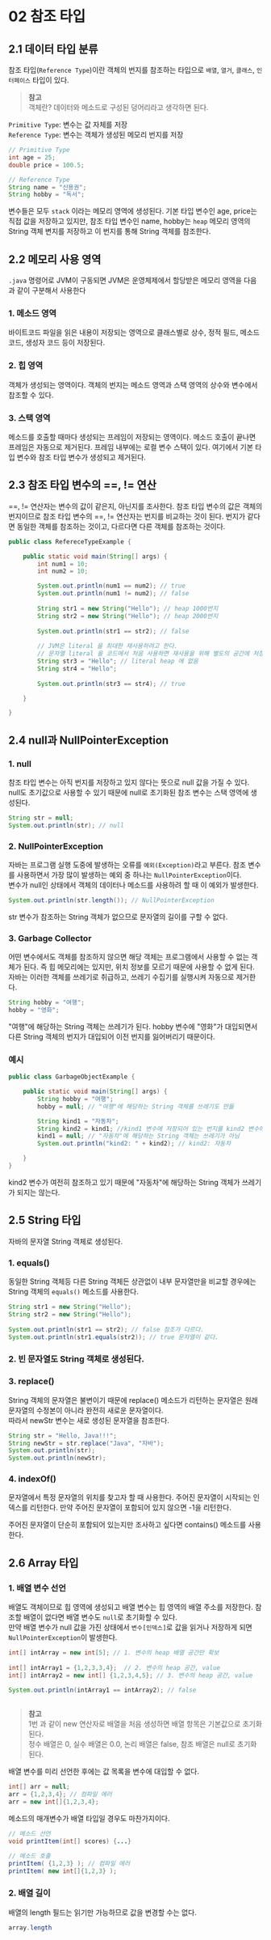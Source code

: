 # 02 참조 타입

## 2.1 데이터 타입 분류
참조 타입(`Reference Type`)이란 객체의 번지를 참조하는 타입으로 `배열`, `열거`, `클래스`, `인터페이스` 타입이 있다.

> **참고**  
객체란? 데이터와 메소드로 구성된 덩어리라고 생각하면 된다.

`Primitive Type`: 변수는 값 자체를 저장  
`Reference Type`: 변수는 객체가 생성된 메모리 번지를 저장

```java
// Primitive Type
int age = 25;
double price = 100.5;

// Reference Type
String name = "신용권";
String hobby = "독서";
```
변수들은 모두 `stack` 이라는 메모리 영역에 생성된다. 기본 타입 변수인 age, price는 직접 값을 저장하고 있지만, 참조 타입 변수인 name, hobby는 `heap` 메모리 영역의 String 객체 변지를 저장하고 이 번지를 통해 String 객체를 참조한다.



## 2.2 메모리 사용 영역
`.java` 명령어로 JVM이 구동되면 JVM은 운영체제에서 할당받은 메모리 영역을 다음과 같이 구분해서 사용한다

### 1. 메소드 영역
바이트코드 파일을 읽은 내용이 저장되는 영역으로 클래스별로 상수, 정적 필드, 메소드 코드, 생성자 코드 등이 저장된다.

### 2. 힙 영역
객체가 생성되는 영역이다. 객체의 번지는 메소드 영역과 스택 영역의 상수와 변수에서 찹조할 수 있다.

### 3. 스택 영역
메소드를 호출할 때마다 생성되는 프레임이 저장되는 영역이다. 메소드 호출이 끝나면 프레임은 자동으로 제거된다. 프레임 내부에는 로컬 변수 스택이 있다. 여기에서 기본 타입 변수와 참조 타입 변수가 생성되고 제거된다.

## 2.3 참조 타입 변수의 ==, != 연산
==, != 연산자는 변수의 값이 같은지, 아닌지를 조사한다. 참조 타입 변수의 값은 객체의 번지이므로 참조 타입 변수의 ==, != 연산자는 번지를 비교하는 것이 된다. 번지가 같다면 동일한 객체를 참조하는 것이고, 다르다면 다른 객체를 참조하는 것이다.
```java
public class RefereceTypeExample {

	public static void main(String[] args) {
		int num1 = 10;
		int num2 = 10;

        System.out.println(num1 == num2); // true
		System.out.println(num1 != num2); // false
		
		String str1 = new String("Hello"); // heap 1000번지 
		String str2 = new String("Hello"); // heap 2000번지  
		
		System.out.println(str1 == str2); // false
		
		// JVM은 literal 을 최대한 재사용하려고 한다.
		// 문자열 literal 을 코드에서 처음 사용하면 재사용을 위해 별도의 공간에 저장 
		String str3 = "Hello"; // literal heap 에 없음 
		String str4 = "Hello";
		
		System.out.println(str3 == str4); // true

	}

}
```

## 2.4 null과 NullPointerException
### 1. null
참조 타입 변수는 아직 번지를 저장하고 있지 않다는 뜻으로 null 값을 가질 수 있다. null도 초기값으로 사용할 수 있기 때문에 null로 초기화된 참조 변수는 스택 영역에 생성된다.
```java
String str = null;
System.out.println(str); // null
```

### 2. NullPointerException
자바는 프로그램 실행 도중에 발생하는 오류를 `예외(Exception)`라고 부른다. 참조 변수를 사용하면서 가장 많이 발생하는 예외 중 하나는 `NullPointerException`이다.  
변수가 null인 상태에서 객체의 데이터나 메소드를 사용하려 할 때 이 예외가 발생한다.
```java
System.out.println(str.length()); // NullPointerException
```
str 변수가 참조하는 String 객체가 없으므로 문자열의 길이를 구할 수 없다.

### 3. Garbage Collector
어떤 변수에서도 객체를 참조하지 않으면 해당 객체는 프로그램에서 사용할 수 없는 객체가 된다. 즉 힙 메모리에는 있지만, 위치 정보를 모르기 때문에 사용할 수 없게 된다. 자바는 이러한 객체를 쓰레기로 취급하고, 쓰레기 수집기를 실행시켜 자동으로 제거한다.
```java
String hobby = "여행";
hobby = "영화";
```
"여행"에 해당하는 String 객체는 쓰레기가 된다. hobby 변수에 "영화"가 대입되면서 다른 String 객체의 번지가 대입되어 이전 번지를 잃어버리기 때문이다.
### 예시

```Java
public class GarbageObjectExample {

    public static void main(String[] args) {
        String hobby = "여행";
        hobby = null; // "여행"에 해당하는 String 객체를 쓰레기도 만듦

        String kind1 = "자동차";
        String kind2 = kind1; //kind1 변수에 저장되어 있는 번지를 kind2 변수에 대입
        kind1 = null; // "자동차"에 해당하는 String 객체는 쓰레기가 아님
        System.out.println("kind2: " + kind2); // kind2: 자동차

    }
}
```
kind2 변수가 여전히 참조하고 있기 때문에 "자동차"에 해당하는 String 객체가 쓰레기가 되지는 않는다.

## 2.5 String 타입
자바의 문자열 String 객체로 생성된다.

### 1. equals()
동일한 String 객체등 다른 String 객체든 상관없이 내부 문자열만을 비교할 경우에는 String 객체의 `equals()` 메소드를 사용한다.
```java
String str1 = new String("Hello");
String str2 = new String("Hello");
		
System.out.println(str1 == str2); // false 참조가 다르다.
System.out.println(str1.equals(str2)); // true 문자열이 같다.
```

### 2. 빈 문자열도 String 객체로 생성된다.

### 3. replace()
String 객체의 문자열은 불변이기 때문에 replace() 메소드가 리턴하는 문자열은 원래 문자열의 수정본이 아니라 완전히 새로운 문자열이다.  
따라서 newStr 변수는 새로 생성된 문자열을 참조한다.
```java
String str = "Hello, Java!!!";
String newStr = str.replace("Java", "자바");
System.out.println(str);
System.out.println(newStr);
```

### 4. indexOf()
문자열에서 특정 문자열의 위치를 찾고자 할 때 사용한다. 주어진 문자열이 시작되는 인덱스를 리턴한다. 만약 주어진 문자열이 포함되어 있지 않으면 -1을 리턴한다.

주어진 문자열이 단순히 포함되어 있는지만 조사하고 싶다면 contains() 메소드를 사용한다. 

## 2.6 Array 타입

### 1. 배열 변수 선언
배열도 객체이므로 힙 영역에 생성되고 배열 변수는 힙 영역의 배열 주소를 저장한다. 참조할 배열이 없다면 배열 변수도 `null`로 초기화할 수 있다.  
만약 배열 변수가 null 값을 가진 상태에서 `변수[인덱스]`로 값을 읽거나 저장하게 되면 `NullPointerException`이 발생한다.
```java
int[] intArray = new int[5]; // 1. 변수의 heap 배열 공간만 확보 
		
int[] intArray1 = {1,2,3,3,4};  // 2. 변수의 heap 공간, value
int[] intArray2 = new int[] {1,2,3,4,5}; // 3. 변수의 heap 공간, value 

System.out.println(intArray1 == intArray2); // false
		
```
> **참고**  
1번 과 같이 new 연산자로 배열을 처음 생성하면 배열 항목은 기본값으로 초기화된다.  
정수 배열은 0, 실수 배열은 0.0, 논리 배열은 false, 참조 배열은 null로 초기화된다.



배열 변수를 미리 선언한 후에는 값 목록을 변수에 대입할 수 없다.
```java
int[] arr = null;
arr = {1,2,3,4}; // 컴파일 에러 
arr = new int[]{1,2,3,4};
```
메소드의 매개변수가 배열 타입일 경우도 마찬가지이다.
```java
// 메소드 선언
void printItem(int[] scores) {...}

// 메소드 호출
printItem( {1,2,3} ); // 컴파일 에러
printItem( new int[]{1,2,3} );
```

### 2. 배열 길이
배열의 length 필드는 읽기만 가능하므로 값을 변경할 수는 없다.
```java
array.length
```
